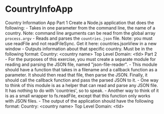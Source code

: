 # CountryInfoApp
Country Information App  Part 1 Create a Node.js application that does the following: - Takes in one parameter from the command line, the name of a country. Note: command line arguments can be read from the global array `process.argv` - Reads and parses the `countries.json` file. Note: you must use readFile and not readFileSync. Get it here: countries.jsonView in a new window - Outputs information about that specific country. Must be in the following format: Country: &lt;country name> Top Level Domain: &lt;tld>  Part 2 - For the purposes of this exercise, you must create a separate module for reading and parsing the JSON file, named "json-file-reader". - This module should have a function that takes in a filename and a callback function as a parameter. It should then read that file, then parse the JSON. Finally, it should call the callback function and pass the parsed JSON to it. - One way to think of this module is as a helper that can read and parse any JSON file. It has nothing to do with 'countries', so to speak. - Another way to think of it is as a small wrapper to fs.readFile, except that this function only works with JSON files.  - The output of the application should have the following format:   Country: &lt;country name> Top Level Domain: &lt;tld>
